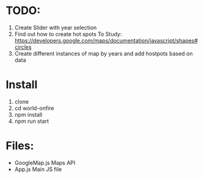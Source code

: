 # TODO:

1. Create Slider with year selection
2. Find out how to create hot spots To Study: https://developers.google.com/maps/documentation/javascript/shapes#circles
3. Create different instances of map by years and add hostpots based on data

# Install

1. clone
2. cd world-onfire
3. npm install
4. npm run start

# Files:

- GoogleMap.js Maps API 
- App.js Main JS file


